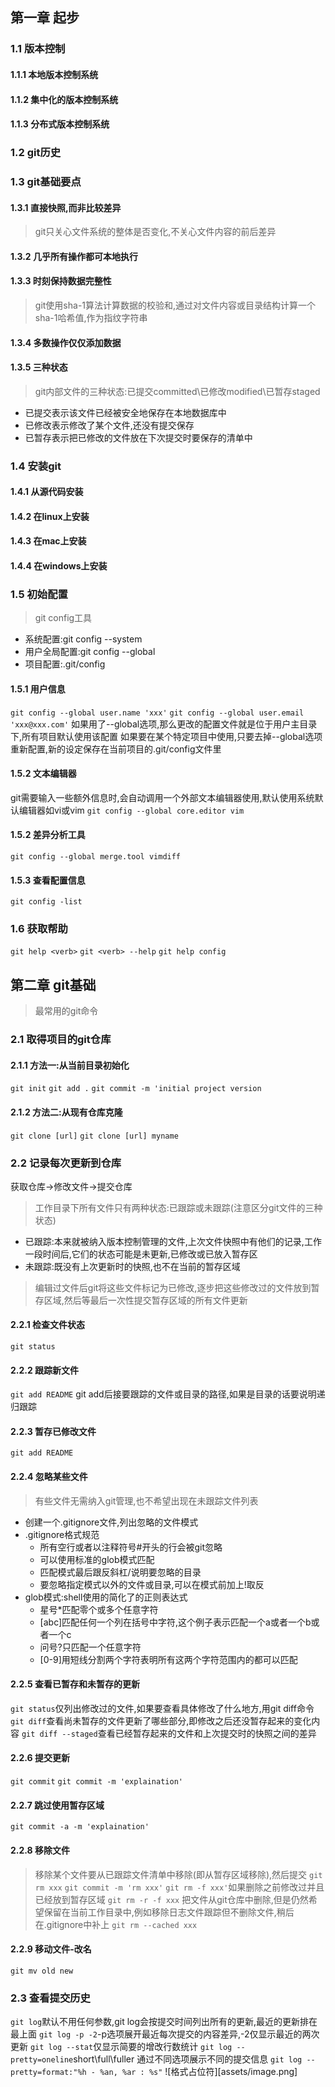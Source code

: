 ## 第一章 起步
### 1.1 版本控制
#### 1.1.1 本地版本控制系统
#### 1.1.2 集中化的版本控制系统
#### 1.1.3 分布式版本控制系统

### 1.2 git历史

### 1.3 git基础要点
#### 1.3.1 直接快照,而非比较差异
> git只关心文件系统的整体是否变化,不关心文件内容的前后差异
#### 1.3.2 几乎所有操作都可本地执行
#### 1.3.3 时刻保持数据完整性
> git使用sha-1算法计算数据的校验和,通过对文件内容或目录结构计算一个sha-1哈希值,作为指纹字符串
#### 1.3.4 多数操作仅仅添加数据
#### 1.3.5 三种状态
> git内部文件的三种状态:已提交committed\已修改modified\已暂存staged
- 已提交表示该文件已经被安全地保存在本地数据库中
- 已修改表示修改了某个文件,还没有提交保存
- 已暂存表示把已修改的文件放在下次提交时要保存的清单中

### 1.4 安装git
#### 1.4.1 从源代码安装
#### 1.4.2 在linux上安装
#### 1.4.3 在mac上安装
#### 1.4.4 在windows上安装

### 1.5 初始配置
> git config工具
- 系统配置:git config --system
- 用户全局配置:git config --global
- 项目配置:.git/config
#### 1.5.1 用户信息
`git config --global user.name 'xxx'`
`git config --global user.email 'xxx@xxx.com'`
如果用了--global选项,那么更改的配置文件就是位于用户主目录下,所有项目默认使用该配置
如果要在某个特定项目中使用,只要去掉--global选项重新配置,新的设定保存在当前项目的.git/config文件里
#### 1.5.2 文本编辑器
git需要输入一些额外信息时,会自动调用一个外部文本编辑器使用,默认使用系统默认编辑器如vi或vim
`git config --global core.editor vim`
#### 1.5.2 差异分析工具
`git config --global merge.tool vimdiff`
#### 1.5.3 查看配置信息
```git config -list```
### 1.6 获取帮助
`git help <verb>`
`git <verb> --help`
`git help config`


## 第二章 git基础
> 最常用的git命令
### 2.1 取得项目的git仓库
#### 2.1.1 方法一:从当前目录初始化
`git init`
`git add .`
`git commit -m 'initial project version`
#### 2.1.2 方法二:从现有仓库克隆
`git clone [url]`
`git clone [url] myname`

### 2.2 记录每次更新到仓库
获取仓库->修改文件->提交仓库
> 工作目录下所有文件只有两种状态:已跟踪或未跟踪(注意区分git文件的三种状态)
- 已跟踪:本来就被纳入版本控制管理的文件,上次文件快照中有他们的记录,工作一段时间后,它们的状态可能是未更新,已修改或已放入暂存区
- 未跟踪:既没有上次更新时的快照,也不在当前的暂存区域
> 编辑过文件后git将这些文件标记为已修改,逐步把这些修改过的文件放到暂存区域,然后等最后一次性提交暂存区域的所有文件更新
#### 2.2.1 检查文件状态
`git status`
#### 2.2.2 跟踪新文件
`git add README`
git add后接要跟踪的文件或目录的路径,如果是目录的话要说明递归跟踪
#### 2.2.3 暂存已修改文件
`git add README`
#### 2.2.4 忽略某些文件
> 有些文件无需纳入git管理,也不希望出现在未跟踪文件列表
- 创建一个.gitignore文件,列出忽略的文件模式
- .gitignore格式规范
  - 所有空行或者以注释符号#开头的行会被git忽略
  - 可以使用标准的glob模式匹配
  - 匹配模式最后跟反斜杠/说明要忽略的目录
  - 要忽略指定模式以外的文件或目录,可以在模式前加上!取反
- glob模式:shell使用的简化了的正则表达式
  - 星号*匹配零个或多个任意字符
  - [abc]匹配任何一个列在括号中字符,这个例子表示匹配一个a或者一个b或者一个c
  - 问号?只匹配一个任意字符
  - [0-9]用短线分割两个字符表明所有这两个字符范围内的都可以匹配
#### 2.2.5 查看已暂存和未暂存的更新
`git status`仅列出修改过的文件,如果要查看具体修改了什么地方,用git diff命令
`git diff`查看尚未暂存的文件更新了哪些部分,即修改之后还没暂存起来的变化内容
`git diff --staged`查看已经暂存起来的文件和上次提交时的快照之间的差异
#### 2.2.6 提交更新
`git commit`
`git commit -m 'explaination'`
#### 2.2.7 跳过使用暂存区域
`git commit -a -m 'explaination'`
#### 2.2.8 移除文件
> 移除某个文件要从已跟踪文件清单中移除(即从暂存区域移除),然后提交
`git rm xxx`
`git commit -m 'rm xxx'`
`git rm -f xxx'`如果删除之前修改过并且已经放到暂存区域
`git rm -r -f xxx`
> 把文件从git仓库中删除,但是仍然希望保留在当前工作目录中,例如移除日志文件跟踪但不删除文件,稍后在.gitignore中补上
`git rm --cached xxx`
#### 2.2.9 移动文件-改名
`git mv old new`

### 2.3 查看提交历史
`git log`默认不用任何参数,git log会按提交时间列出所有的更新,最近的更新排在最上面
`git log -p -2`-p选项展开最近每次提交的内容差异,-2仅显示最近的两次更新
`git log --stat`仅显示简要的增改行数统计
`git log --pretty=oneline`short\full\fuller 通过不同选项展示不同的提交信息
`git log --pretty=format:"%h - %an, %ar : %s"`
![格式占位符][assets/image.png]
